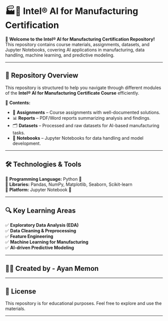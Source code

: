 # 🏭🤖 Intel® AI for Manufacturing Certification  

🚀 **Welcome to the Intel® AI for Manufacturing Certification Repository!** This repository contains course materials, assignments, datasets, and Jupyter Notebooks, covering AI applications in manufacturing, data handling, machine learning, and predictive modeling.  

---

## 📌 Repository Overview  
This repository is structured to help you navigate through different modules of the **Intel® AI for Manufacturing Certificate Course** efficiently.  

📂 **Contents:**  
- 📑 **Assignments** – Course assignments with well-documented solutions.  
- 📊 **Reports** – PDF/Word reports summarizing analysis and findings.
- 🗂️ **Datasets** – Processed and raw datasets for AI-based manufacturing tasks.  
- 📓 **Notebooks** – Jupyter Notebooks for data handling and model development.  

---

## 🛠 Technologies & Tools  
🔹 **Programming Language:** Python 🐍  
🔹 **Libraries:** Pandas, NumPy, Matplotlib, Seaborn, Scikit-learn  
🔹 **Platform:** Jupyter Notebook 📓  

---

## 🔍 Key Learning Areas  
✅ **Exploratory Data Analysis (EDA)**  
✅ **Data Cleaning & Preprocessing**  
✅ **Feature Engineering**  
✅ **Machine Learning for Manufacturing**  
✅ **AI-driven Predictive Modeling**  

---

## 👨‍💻 Created by - **Ayan Memon**  

---

## 📜 License  
This repository is for educational purposes. Feel free to explore and use the materials.  

---  
